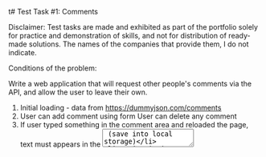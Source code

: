 t# Test Task #1: Comments

Disclaimer: Test tasks are made and exhibited as part of the portfolio solely for practice and demonstration of skills, and not for distribution of ready-made solutions. The names of the companies that provide them, I do not indicate.

Conditions of the problem:

Write a web application that will request other people's comments via the API, and allow the user to leave their own.

1. Initial loading - data from https://dummyjson.com/comments  
2. User can add comment using form  User can delete any comment  
3. If user typed something in the comment area and reloaded the  page, text must appears in the <textarea> (save into local storage)  
4. Design is just example (no need pixel perfect :))

Example:

![Example](https://github.com/KIBINNANEKO/react-test-task-comments/raw/main/src/assets/template.png)

Demonstration:

![Gif](https://github.com/KIBINNANEKO/react-test-task-comments/edit/main/src/assets/demonstration.gif)
